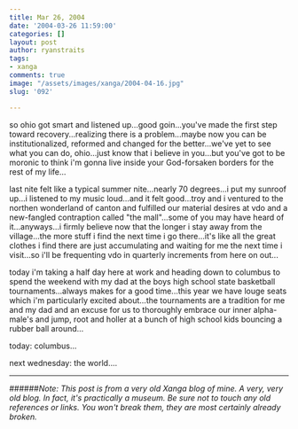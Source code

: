 ```yaml
---
title: Mar 26, 2004
date: '2004-03-26 11:59:00'
categories: []
layout: post
author: ryanstraits
tags:
- xanga
comments: true
image: "/assets/images/xanga/2004-04-16.jpg"
slug: '092'

---
```

so ohio got smart and listened up...good goin...you've made the first step toward recovery...realizing there is a problem...maybe now you can be institutionalized, reformed and changed for the better...we've yet to see what you can do, ohio...just know that i believe in you...but you've got to be moronic to think i'm gonna live inside your God-forsaken borders for the rest of my life...

<!-- break -->

last nite felt like a typical summer nite...nearly 70 degrees...i put my sunroof up...i listened to my music loud...and it felt good...troy and i ventured to the northen wonderland of canton and fulfilled our material desires at vdo and a new-fangled contraption called "the mall"...some of you may have heard of it...anyways...i firmly believe now that the longer i stay away from the village...the more stuff i find the next time i go there...it's like all the great clothes i find there are just accumulating and waiting for me the next time i visit...so i'll be frequenting vdo in quarterly increments from here on out...

today i'm taking a half day here at work and heading down to columbus to spend the weekend with my dad at the boys high school state basketball tournaments...always makes for a good time...this year we have louge seats which i'm particularly excited about...the tournaments are a tradition for me and my dad and an excuse for us to thoroughly embrace our inner alpha-male's and jump, root and holler at a bunch of high school kids bouncing a rubber ball around...

today: columbus...

next wednesday: the world....

---

######*Note: This post is from a very old Xanga blog of mine. A very, very old blog. In fact, it's practically a museum. Be sure not to touch any old references or links. You won't break them, they are most certainly already broken.*